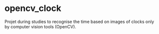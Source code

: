 # opencv_clock


Projet during studies to recognise the time based on images of clocks only by computer vision tools (OpenCV).

